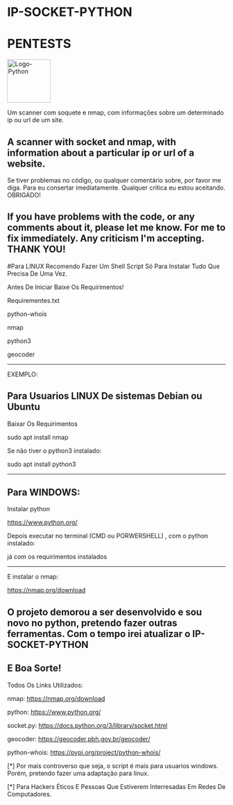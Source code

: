 # IP-SOCKET-PYTHON
# PENTESTS

<img alt="Logo-Python" src="https://media0.giphy.com/media/LMt9638dO8dftAjtco/giphy.gif?cid=ecf05e479ntgwlfd551yf12omuk8pvmssn7kdm1fs6qd327e&ep=v1_stickers_search&rid=giphy.gif&ct=s" width="100"></img>

Um scanner com soquete e nmap, com informações sobre um determinado ip ou url de um site.

A scanner with socket and nmap, with information about a particular ip or url of a website.
-------------------------------------------------------------------------------------------------------
Se tiver problemas no código, ou qualquer comentário sobre, por favor me diga. Para eu consertar imediatamente. Qualquer crítica eu estou aceitando. OBRIGADO!

If you have problems with the code, or any comments about it, please let me know. For me to fix immediately. Any criticism I'm accepting. THANK YOU!
-------------------------------------------------------------------------------------------------------

#Para LINUX Recomendo Fazer Um Shell Script Só Para Instalar Tudo Que Precisa De Uma Vez.

Antes De Iniciar Baixe Os Requirimentos!

Requirementes.txt

python-whois

nmap

python3

geocoder

------

EXEMPLO:

Para Usuarios LINUX De sistemas Debian ou Ubuntu 
--

Baixar Os Requirimentos

sudo apt install nmap

Se não tiver o python3 instalado:

sudo apt install python3

--------

Para WINDOWS:
--

Instalar python

https://www.python.org/

Depois executar no terminal (CMD ou PORWERSHELL) , com o python instalado:

já com os requirimentos instalados

----------
E instalar o nmap:

https://nmap.org/download

O projeto demorou a ser desenvolvido e sou novo no python, pretendo fazer outras ferramentas. Com o tempo irei atualizar o IP-SOCKET-PYTHON
--

E Boa Sorte!
--------

Todos Os Links Utilizados:

nmap: https://nmap.org/download

python: https://www.python.org/

socket.py: https://docs.python.org/3/library/socket.html

geocoder: https://geocoder.pbh.gov.br/geocoder/

python-whois: https://pypi.org/project/python-whois/


[*] Por mais controverso que seja, o script é mais para usuarios windows. Porém, pretendo fazer uma adaptação para linux.

[*] Para Hackers Éticos E Pessoas Que Estiverem Interresadas Em Redes De Computadores.





